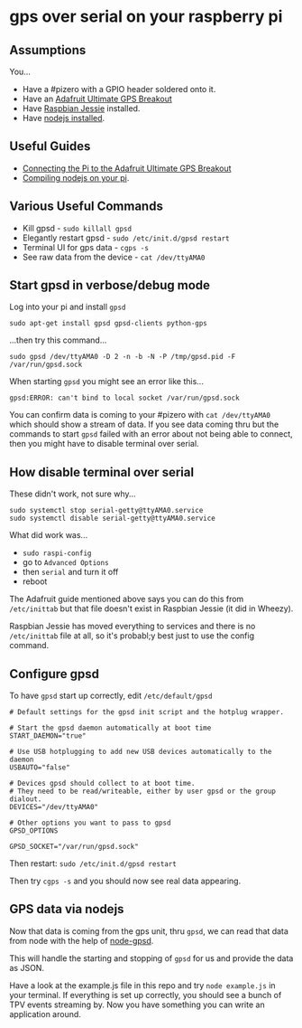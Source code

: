 # gps over serial on your raspberry pi

## Assumptions

You...
* Have a #pizero with a GPIO header soldered onto it.
* Have an [Adafruit Ultimate GPS Breakout](https://www.adafruit.com/product/746)
* Have [Raspbian Jessie](https://www.raspberrypi.org/downloads/raspbian/) installed.
* Have [nodejs installed](https://nodejs.org/en/download/package-manager/#debian-and-ubuntu-based-linux-distributions).

## Useful Guides
* [Connecting the Pi to the Adafruit Ultimate GPS Breakout](https://learn.adafruit.com/adafruit-ultimate-gps-on-the-raspberry-pi/using-uart-instead-of-usb)
* [Compiling nodejs on your pi](https://www.youtube.com/watch?v=J6g53Hm0rq4).

## Various Useful Commands
* Kill gpsd - `sudo killall gpsd`
* Elegantly restart gpsd - `sudo /etc/init.d/gpsd restart`
* Terminal UI for gps data - `cgps -s`
* See raw data from the device - `cat /dev/ttyAMA0`

## Start gpsd in verbose/debug mode
Log into your pi and install `gpsd`

    sudo apt-get install gpsd gpsd-clients python-gps

...then try this command...

    sudo gpsd /dev/ttyAMA0 -D 2 -n -b -N -P /tmp/gpsd.pid -F /var/run/gpsd.sock

When starting `gpsd` you might see an error like this...

    gpsd:ERROR: can't bind to local socket /var/run/gpsd.sock

You can confirm data is coming to your #pizero with `cat /dev/ttyAMA0` which should show a stream of data. If you see data coming thru but the commands to start `gpsd` failed with an error about not being able to connect, then you might have to disable terminal over serial.

## How disable terminal over serial
These didn't work, not sure why...

    sudo systemctl stop serial-getty@ttyAMA0.service
    sudo systemctl disable serial-getty@ttyAMA0.service

What did work was...
* `sudo raspi-config`
* go to `Advanced Options`
* then `serial` and turn it off
* reboot

The Adafruit guide mentioned above says you can do this from `/etc/inittab` but that file doesn't exist in Raspbian Jessie (it did in Wheezy).

Raspbian Jessie has moved everything to services and there is no `/etc/inittab` file at all, so it's probabl;y best just to use the config command.


## Configure gpsd

To have `gpsd` start up correctly, edit `/etc/default/gpsd`

    # Default settings for the gpsd init script and the hotplug wrapper.

    # Start the gpsd daemon automatically at boot time
    START_DAEMON="true"

    # Use USB hotplugging to add new USB devices automatically to the daemon
    USBAUTO="false"

    # Devices gpsd should collect to at boot time.
    # They need to be read/writeable, either by user gpsd or the group dialout.
    DEVICES="/dev/ttyAMA0"

    # Other options you want to pass to gpsd
    GPSD_OPTIONS

    GPSD_SOCKET="/var/run/gpsd.sock"


Then restart: `sudo /etc/init.d/gpsd restart`

Then try `cgps -s` and you should now see real data appearing.

## GPS data via nodejs

Now that data is coming from the gps unit, thru `gpsd`, we can read that data from node with the help of [node-gpsd](https://github.com/eelcocramer/node-gpsd).

This will handle the starting and stopping of `gpsd` for us and provide the data as JSON.

Have a look at the example.js file in this repo and try `node example.js` in your terminal. If everything is set up correctly, you should see a bunch of TPV events streaming by. Now you have something you can write an application around.
